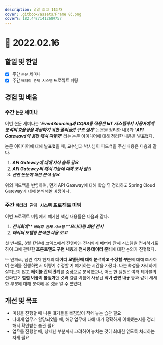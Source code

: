 ```yaml
---
description: 일일 회고 14회차
cover: .gitbook/assets/Frame 85.png
coverY: 182.44271412680757
---
```


# 🙁 2022.02.16

## 할일 및 한일

* [x] 주간 `논문` 세미나
* [x] 주간 `배터리 관제 시스템` 프로젝트 미팅

## 경험 및 배움

### 주간 `논문` 세미나

이번 논문 세미나는 _**'EventSourcing과 CQRS를 적용한 IoT 시스템에서 사용자에게 분석의 효율성을 제공하기 위한 폴리글랏 구조 설계'**_ 논문을 정리한 내용과 _**'API Gatewayd의 응답 캐시 자동화'**_ 라는 논문 아이디어에 대해 정리한 내용을 발표했다.

논문 아이디어에 대해 발표했을 때, 교수님과 박사님이 피드백을 주신 내용은 다음과 같다.

1. _**API Gateway에 대해 지식 습득 필요**_
2. _**API Gateway의 캐시 기능에 대해 조사 필요**_
3. _**관련 논문에 대한 분석 필요**_

위의 피드백을 반영하여, 먼저 API Gateway에 대해 학습 및 정리하고 Spring Cloud Gateway에 대해 분석해볼 예정이다.



### **주간** `배터리 관제 시스템` 프로젝트 미팅

이번 프로젝트 미팅에서 얘기한 핵심 내용들은 다음과 같다.

1. _**전시회에**** ****`배터리 관제 시스템`**** ****모니터링 화면 전시**_
2. _**데이터 모델링 분석한 내용 보고**_

첫 번째로, 3월 17일에 코엑스에서 진행하는 전시회에 배터리 관제 시스템을 전시하기로 하여 그에 관련한 **프론트엔드 구현 내용**과 **전시용 데이터 준비**에 대한 논의가 진행됐다.

두 번째로, 팀원 각자 현재의 **데이터 모델링에 대해 분석하고 수정할 부분**에 대해 조사하여 논의를 진행하면서 어떻게 수정할 지 얘기하는 시간을 가졌다. 나는 속성을 자세하게 살펴보지 않고 **테이블 간의 관계**를 중심으로 분석했으나, 어느 한 팀원은 여러 테이블의 전화번호 **컬럼 이름이 불일치**한 것과 컬럼 이름에 사용된 **약어 관련 내용** 등과 같이 세세한 부분에 대해 분석해 온 것을 알 수 있었다.



## 개선 및 목표

* 미팅을 진행할 때 나온 얘기들을 빠짐없이 적어 놓는 습관 필요
* 나에게 업무가 할당되었을 때, 해당 업무에 대해 내가 정확하게 이해했는지를 정리해서 확인받는 습관 필요
* 업무를 진행할 때, 상세한 부분까지 고려하여 놓치는 것이 최대한 없도록 처리하는 자세 필요

